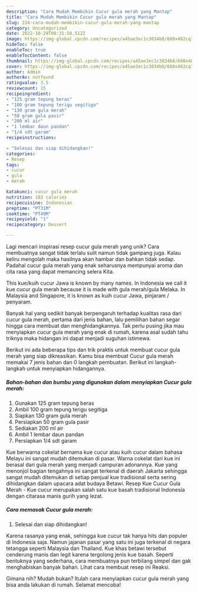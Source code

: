 ```yaml
---
description: "Cara Mudah Membikin Cucur gula merah yang Mantap"
title: "Cara Mudah Membikin Cucur gula merah yang Mantap"
slug: 224-cara-mudah-membikin-cucur-gula-merah-yang-mantap
category: Uncategorized
date: 2022-10-29T00:31:58.512Z
image: https://img-global.cpcdn.com/recipes/a45ae3ec1c3034b8/680x482cq70/cucur-gula-merah-foto-resep-utama.jpg
hideToc: false
enableToc: true
enableTocContent: false
thumbnail: https://img-global.cpcdn.com/recipes/a45ae3ec1c3034b8/680x482cq70/cucur-gula-merah-foto-resep-utama.jpg
cover: https://img-global.cpcdn.com/recipes/a45ae3ec1c3034b8/680x482cq70/cucur-gula-merah-foto-resep-utama.jpg
author: Admin
authorAv: notfound
ratingvalue: 3.5
reviewcount: 15
recipeingredient:
- "125 gram tepung beras"
- "100 gram tepung terigu segitiga"
- "130 gram gula merah"
- "50 gram gula pasir"
- "200 ml air"
- "1 lembar daun pandan"
- "1/4 sdt garam"
recipeinstructions:

- "Selesai dan siap dihidangkan!"
categories:
- Resep
tags:
- cucur
- gula
- merah

katakunci: cucur gula merah 
nutrition: 183 calories
recipecuisine: Indonesian
preptime: "PT31M"
cooktime: "PT49M"
recipeyield: "1"
recipecategory: Dessert

---
```





Lagi mencari inspirasi resep cucur gula merah yang unik? Cara membuatnya sangat tidak terlalu sulit namun tidak gampang juga. Kalau keliru mengolah maka hasilnya akan hambar dan bahkan tidak sedap. Padahal cucur gula merah yang enak seharusnya mempunyai aroma dan cita rasa yang dapat memancing selera Kita.





This kue/kuih cucur Jawa is known by many names. In Indonesia we call it kue cucur gula merah because it is made with gula merah/gula Melaka. In Malaysia and Singapore, it is known as kuih cucur Jawa, pinjaram / penyaram.

Banyak hal yang sedikit banyak berpengaruh terhadap kualitas rasa dari cucur gula merah, pertama dari jenis bahan, lalu pemilihan bahan segar hingga cara membuat dan menghidangkannya. Tak perlu pusing jika mau menyiapkan cucur gula merah yang enak di rumah, karena asal sudah tahu triknya maka hidangan ini dapat menjadi suguhan istimewa.






Berikut ini ada beberapa tips dan trik praktis untuk membuat cucur gula merah yang siap dikreasikan. Kamu bisa membuat Cucur gula merah memakai 7 jenis bahan dan 0 langkah pembuatan. Berikut ini langkah-langkah untuk menyiapkan hidangannya.

<!--inarticleads1-->

##### Bahan-bahan dan bumbu yang digunakan dalam menyiapkan Cucur gula merah:

1. Gunakan 125 gram tepung beras
1. Ambil 100 gram tepung terigu segitiga
1. Siapkan 130 gram gula merah
1. Persiapkan 50 gram gula pasir
1. Sediakan 200 ml air
1. Ambil 1 lembar daun pandan
1. Persiapkan 1/4 sdt garam


Kue berwarna cokelat bernama kue cucur atau kuih cucur dalam bahasa Melayu ini sangat mudah ditemukan di pasar. Warna cokelat dari kue ini berasal dari gula merah yang menjadi campuran adonannya. Kue yang menonjol bagian tengahnya ini sangat terkenal di daerah Jakarta sehingga sangat mudah ditemukan di setiap penjual kue tradisional serta sering dihidangkan dalam upacara adat budaya Betawi. Resep Kue Cucur Gula Merah - Kue cucur merupakan salah satu kue basah tradisional Indonesia dengan citarasa manis gurih yang lezat. 

<!--inarticleads2-->

##### Cara memasak Cucur gula merah:


1. Selesai dan siap dihidangkan!

Karena rasanya yang enak, sehingga kue cucur tak hanya hits dan populer di Indonesia saja. Namun jajanan pasar yang satu ini juga terkenal di negara tetangga seperti Malaysia dan Thailand. Kue khas betawi tersebut cenderung manis dan legit karena tergolong jenis kue basah. Seperti bentuknya yang sederhana, cara membuatnya pun terbilang simpel dan gak menghabiskan banyak bahan. Lihat cara membuat resep ini Reaksi. 

Gimana nih? Mudah bukan? Itulah cara menyiapkan cucur gula merah yang bisa anda lakukan di rumah. Selamat mencoba!
